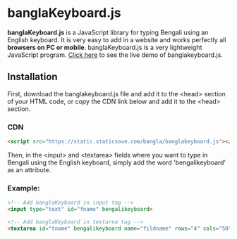 # banglaKeyboard.js

**banglaKeyboard.js** is a JavaScript library for typing Bengali using an English keyboard. It is very easy to add in a website and works perfectly all **browsers on PC or mobile**. banglaKeyboard.js is a very lightweight JavaScript program.
[Click here](https://uyhuhk.onecompiler.app/) to see the live demo of banglakeyboard.js.

## Installation

First, download the banglakeyboard.js file and add it to the &lt;head&gt; section of your HTML code, or copy the CDN link below and add it to the &lt;head&gt; section.

### CDN

```html
<script src="https://static.staticsave.com/bangla/banglakeyboard.js"></script>
```

Then, in the &lt;input&gt; and &lt;textarea&gt; fields where you want to type in Bengali using the English keyboard, simply add the word 'bengalikeyboard' as an attribute.

### Example:

```html
<!-- Add banglaKeyboard in input tag -->
<input type="text" id="fname" bengalikeyboard>

<!-- Add banglaKeyboard in textarea tag -->
<textarea id="tname" bengalikeyboard name="fildname" rows="4" cols="50"></textarea>
```

